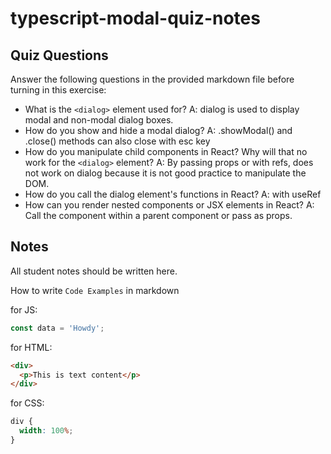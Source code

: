 # typescript-modal-quiz-notes

## Quiz Questions

Answer the following questions in the provided markdown file before turning in this exercise:

- What is the `<dialog>` element used for?
  A: dialog is used to display modal and non-modal dialog boxes.
- How do you show and hide a modal dialog?
  A: .showModal() and .close() methods can also close with esc key
- How do you manipulate child components in React? Why will that no work for the `<dialog>` element?
  A: By passing props or with refs, does not work on dialog because it is not good practice to manipulate the DOM.
- How do you call the dialog element's functions in React?
  A: with useRef
- How can you render nested components or JSX elements in React?
  A: Call the component within a parent component or pass as props.

## Notes

All student notes should be written here.

How to write `Code Examples` in markdown

for JS:

```javascript
const data = 'Howdy';
```

for HTML:

```html
<div>
  <p>This is text content</p>
</div>
```

for CSS:

```css
div {
  width: 100%;
}
```
